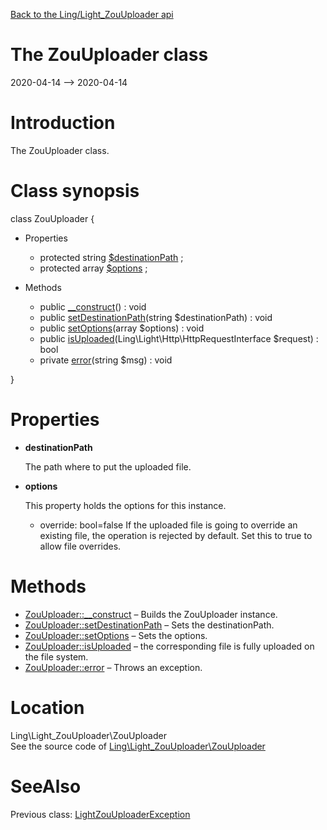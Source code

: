 [Back to the Ling/Light_ZouUploader api](https://github.com/lingtalfi/Light_ZouUploader/blob/master/doc/api/Ling/Light_ZouUploader.md)



The ZouUploader class
================
2020-04-14 --> 2020-04-14






Introduction
============

The ZouUploader class.



Class synopsis
==============


class <span class="pl-k">ZouUploader</span>  {

- Properties
    - protected string [$destinationPath](#property-destinationPath) ;
    - protected array [$options](#property-options) ;

- Methods
    - public [__construct](https://github.com/lingtalfi/Light_ZouUploader/blob/master/doc/api/Ling/Light_ZouUploader/ZouUploader/__construct.md)() : void
    - public [setDestinationPath](https://github.com/lingtalfi/Light_ZouUploader/blob/master/doc/api/Ling/Light_ZouUploader/ZouUploader/setDestinationPath.md)(string $destinationPath) : void
    - public [setOptions](https://github.com/lingtalfi/Light_ZouUploader/blob/master/doc/api/Ling/Light_ZouUploader/ZouUploader/setOptions.md)(array $options) : void
    - public [isUploaded](https://github.com/lingtalfi/Light_ZouUploader/blob/master/doc/api/Ling/Light_ZouUploader/ZouUploader/isUploaded.md)(Ling\Light\Http\HttpRequestInterface $request) : bool
    - private [error](https://github.com/lingtalfi/Light_ZouUploader/blob/master/doc/api/Ling/Light_ZouUploader/ZouUploader/error.md)(string $msg) : void

}




Properties
=============

- <span id="property-destinationPath"><b>destinationPath</b></span>

    The path where to put the uploaded file.
    
    

- <span id="property-options"><b>options</b></span>

    This property holds the options for this instance.
    
    - override: bool=false
         If the uploaded file is going to override an existing file, the operation is rejected by default.
         Set this to true to allow file overrides.
    
    



Methods
==============

- [ZouUploader::__construct](https://github.com/lingtalfi/Light_ZouUploader/blob/master/doc/api/Ling/Light_ZouUploader/ZouUploader/__construct.md) &ndash; Builds the ZouUploader instance.
- [ZouUploader::setDestinationPath](https://github.com/lingtalfi/Light_ZouUploader/blob/master/doc/api/Ling/Light_ZouUploader/ZouUploader/setDestinationPath.md) &ndash; Sets the destinationPath.
- [ZouUploader::setOptions](https://github.com/lingtalfi/Light_ZouUploader/blob/master/doc/api/Ling/Light_ZouUploader/ZouUploader/setOptions.md) &ndash; Sets the options.
- [ZouUploader::isUploaded](https://github.com/lingtalfi/Light_ZouUploader/blob/master/doc/api/Ling/Light_ZouUploader/ZouUploader/isUploaded.md) &ndash; the corresponding file is fully uploaded on the file system.
- [ZouUploader::error](https://github.com/lingtalfi/Light_ZouUploader/blob/master/doc/api/Ling/Light_ZouUploader/ZouUploader/error.md) &ndash; Throws an exception.





Location
=============
Ling\Light_ZouUploader\ZouUploader<br>
See the source code of [Ling\Light_ZouUploader\ZouUploader](https://github.com/lingtalfi/Light_ZouUploader/blob/master/ZouUploader.php)



SeeAlso
==============
Previous class: [LightZouUploaderException](https://github.com/lingtalfi/Light_ZouUploader/blob/master/doc/api/Ling/Light_ZouUploader/Exception/LightZouUploaderException.md)<br>
